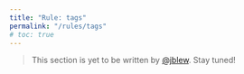 ```yaml
---
title: "Rule: tags"
permalink: "/rules/tags"
# toc: true
---
```


> This section is yet to be written  by [@jblew](https://steemit.com/@jblew). Stay tuned!
